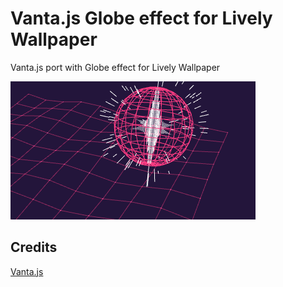 # Vanta.js Globe effect for Lively Wallpaper
 Vanta.js port with Globe effect for Lively Wallpaper

![demo](preview.gif?raw=true "video")

## Credits
 [Vanta.js](https://github.com/tengbao/vanta)
 